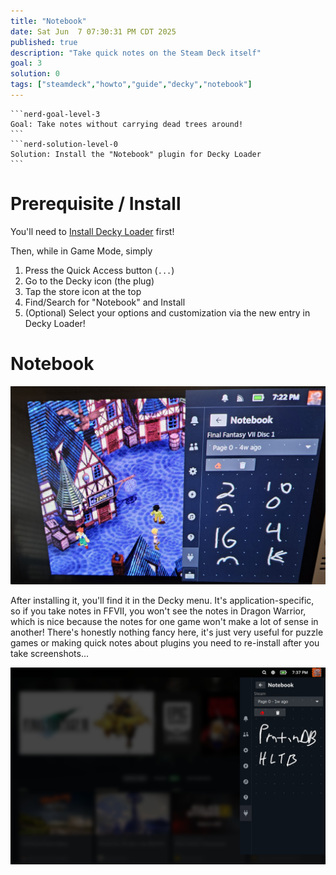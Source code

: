 ```yaml
---
title: "Notebook"
date: Sat Jun  7 07:30:31 PM CDT 2025
published: true
description: "Take quick notes on the Steam Deck itself"
goal: 3
solution: 0
tags: ["steamdeck","howto","guide","decky","notebook"]
---
```

````flare
```nerd-goal-level-3
Goal: Take notes without carrying dead trees around!
```
```nerd-solution-level-0
Solution: Install the "Notebook" plugin for Decky Loader
```
````
# Prerequisite / Install

You'll need to [Install Decky Loader](#/steamdeck/decky/introduction) first!

Then, while in Game Mode, simply

1. Press the Quick Access button (`...`)
2. Go to the Decky icon (the plug)
3. Tap the store icon at the top
4. Find/Search for "Notebook" and Install
5. (Optional) Select your options and customization via the new entry in Decky Loader!

# Notebook

![Notes for FFVII](/images/thumbnail/notebook_1.jpg)

After installing it, you'll find it in the Decky menu. It's application-specific, so if you take notes in FFVII, you won't see the notes in Dragon Warrior, which is nice because the notes for one game won't make a lot of sense in another! There's honestly nothing fancy here, it's just very useful for puzzle games or making quick notes about plugins you need to re-install after you take screenshots...

![Notes for Steam](/images/thumbnail/notebook_2.png)
